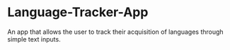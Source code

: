 # Language-Tracker-App
An app that allows the user to track their acquisition of languages through simple text inputs.
